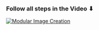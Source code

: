 ### Follow all steps in the Video ⬇︎
[![Modular Image Creation](https://github.com/chris1111/Kext-Droplet-macOS/blob/Master/Pics/Screenshot%20Video.png)](https://youtu.be/Cl8zg7Cezos)
